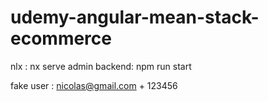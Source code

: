 # udemy-angular-mean-stack-ecommerce

nlx : nx serve admin
backend: npm run start

fake user : nicolas@gmail.com + 123456
